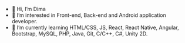 - 👋 Hi, I’m Dima
- 👀 I’m interested in Front-end, Back-end and Android application developer.
- 🌱 I’m currently learning HTML/CSS, JS, React, React Native, Angular, Bootstrap, MySQL, PHP, Java, Git, C/C++, C#, Unity 2D.

<!---
UAdant/UAdant is a ✨ special ✨ repository because its `README.md` (this file) appears on your GitHub profile.
You can click the Preview link to take a look at your changes.
--->
